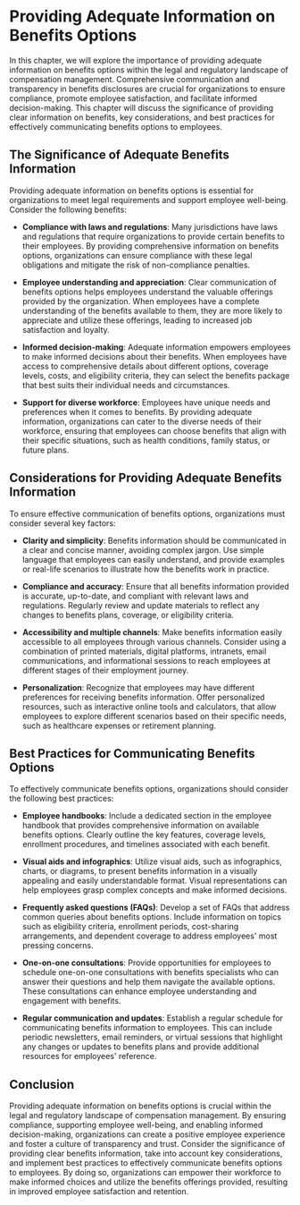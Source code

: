 Providing Adequate Information on Benefits Options
===========================================================

In this chapter, we will explore the importance of providing adequate information on benefits options within the legal and regulatory landscape of compensation management. Comprehensive communication and transparency in benefits disclosures are crucial for organizations to ensure compliance, promote employee satisfaction, and facilitate informed decision-making. This chapter will discuss the significance of providing clear information on benefits, key considerations, and best practices for effectively communicating benefits options to employees.

**The Significance of Adequate Benefits Information**
-----------------------------------------------------

Providing adequate information on benefits options is essential for organizations to meet legal requirements and support employee well-being. Consider the following benefits:

* **Compliance with laws and regulations**: Many jurisdictions have laws and regulations that require organizations to provide certain benefits to their employees. By providing comprehensive information on benefits options, organizations can ensure compliance with these legal obligations and mitigate the risk of non-compliance penalties.

* **Employee understanding and appreciation**: Clear communication of benefits options helps employees understand the valuable offerings provided by the organization. When employees have a complete understanding of the benefits available to them, they are more likely to appreciate and utilize these offerings, leading to increased job satisfaction and loyalty.

* **Informed decision-making**: Adequate information empowers employees to make informed decisions about their benefits. When employees have access to comprehensive details about different options, coverage levels, costs, and eligibility criteria, they can select the benefits package that best suits their individual needs and circumstances.

* **Support for diverse workforce**: Employees have unique needs and preferences when it comes to benefits. By providing adequate information, organizations can cater to the diverse needs of their workforce, ensuring that employees can choose benefits that align with their specific situations, such as health conditions, family status, or future plans.

**Considerations for Providing Adequate Benefits Information**
--------------------------------------------------------------

To ensure effective communication of benefits options, organizations must consider several key factors:

* **Clarity and simplicity**: Benefits information should be communicated in a clear and concise manner, avoiding complex jargon. Use simple language that employees can easily understand, and provide examples or real-life scenarios to illustrate how the benefits work in practice.

* **Compliance and accuracy**: Ensure that all benefits information provided is accurate, up-to-date, and compliant with relevant laws and regulations. Regularly review and update materials to reflect any changes to benefits plans, coverage, or eligibility criteria.

* **Accessibility and multiple channels**: Make benefits information easily accessible to all employees through various channels. Consider using a combination of printed materials, digital platforms, intranets, email communications, and informational sessions to reach employees at different stages of their employment journey.

* **Personalization**: Recognize that employees may have different preferences for receiving benefits information. Offer personalized resources, such as interactive online tools and calculators, that allow employees to explore different scenarios based on their specific needs, such as healthcare expenses or retirement planning.

**Best Practices for Communicating Benefits Options**
-----------------------------------------------------

To effectively communicate benefits options, organizations should consider the following best practices:

* **Employee handbooks**: Include a dedicated section in the employee handbook that provides comprehensive information on available benefits options. Clearly outline the key features, coverage levels, enrollment procedures, and timelines associated with each benefit.

* **Visual aids and infographics**: Utilize visual aids, such as infographics, charts, or diagrams, to present benefits information in a visually appealing and easily understandable format. Visual representations can help employees grasp complex concepts and make informed decisions.

* **Frequently asked questions (FAQs)**: Develop a set of FAQs that address common queries about benefits options. Include information on topics such as eligibility criteria, enrollment periods, cost-sharing arrangements, and dependent coverage to address employees' most pressing concerns.

* **One-on-one consultations**: Provide opportunities for employees to schedule one-on-one consultations with benefits specialists who can answer their questions and help them navigate the available options. These consultations can enhance employee understanding and engagement with benefits.

* **Regular communication and updates**: Establish a regular schedule for communicating benefits information to employees. This can include periodic newsletters, email reminders, or virtual sessions that highlight any changes or updates to benefits plans and provide additional resources for employees' reference.

**Conclusion**
--------------

Providing adequate information on benefits options is crucial within the legal and regulatory landscape of compensation management. By ensuring compliance, supporting employee well-being, and enabling informed decision-making, organizations can create a positive employee experience and foster a culture of transparency and trust. Consider the significance of providing clear benefits information, take into account key considerations, and implement best practices to effectively communicate benefits options to employees. By doing so, organizations can empower their workforce to make informed choices and utilize the benefits offerings provided, resulting in improved employee satisfaction and retention.
